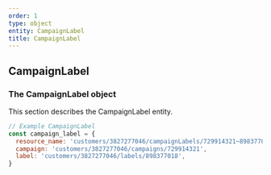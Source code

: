 ```yaml
---
order: 1
type: object
entity: CampaignLabel
title: CampaignLabel
---
```


## CampaignLabel

### The CampaignLabel object

This section describes the CampaignLabel entity.

```javascript
// Example CampaignLabel
const campaign_label = {
  resource_name: 'customers/3827277046/campaignLabels/729914321~898377018',
  campaign: 'customers/3827277046/campaigns/729914321',
  label: 'customers/3827277046/labels/898377018',
}
```
